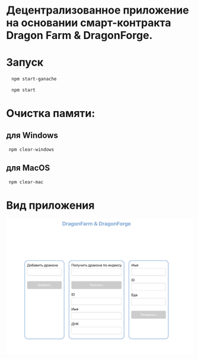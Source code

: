 # Децентрализованное приложение на основании смарт-контракта Dragon Farm & DragonForge.

# Запуск
``` 
  npm start-ganache
```
``` 
  npm start
```

# Очистка памяти:
## для Windows
```
 npm clear-windows
```
## для MacOS
```
 npm clear-mac
```

#  Вид приложения
 <img alt="Скриншот приложения" src="./media/screenshot.jpg"/>
